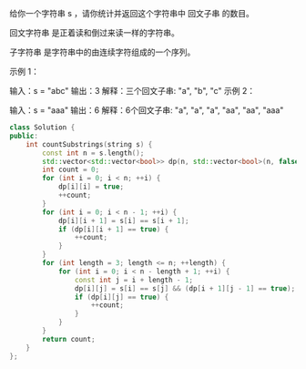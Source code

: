 给你一个字符串 s ，请你统计并返回这个字符串中 回文子串 的数目。

回文字符串 是正着读和倒过来读一样的字符串。

子字符串 是字符串中的由连续字符组成的一个序列。

 

示例 1：

输入：s = "abc"
输出：3
解释：三个回文子串: "a", "b", "c"
示例 2：

输入：s = "aaa"
输出：6
解释：6个回文子串: "a", "a", "a", "aa", "aa", "aaa"

``` cpp
class Solution {
public:
    int countSubstrings(string s) {
        const int n = s.length();
        std::vector<std::vector<bool>> dp(n, std::vector<bool>(n, false));
        int count = 0;
        for (int i = 0; i < n; ++i) {
            dp[i][i] = true;
            ++count;
        }
        for (int i = 0; i < n - 1; ++i) {
            dp[i][i + 1] = s[i] == s[i + 1];
            if (dp[i][i + 1] == true) {
                ++count;
            }
        }
        for (int length = 3; length <= n; ++length) {
            for (int i = 0; i < n - length + 1; ++i) {
                const int j = i + length - 1;
                dp[i][j] = s[i] == s[j] && (dp[i + 1][j - 1] == true);
                if (dp[i][j] == true) {
                    ++count;
                }
            }
        }
        return count;
    }
};
```
